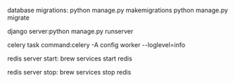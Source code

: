 database migrations:
python manage.py makemigrations
python manage.py migrate

django server:python manage.py runserver

celery task command:celery -A config worker --loglevel=info

redis server start: brew services start redis

redis server stop: brew services stop redis